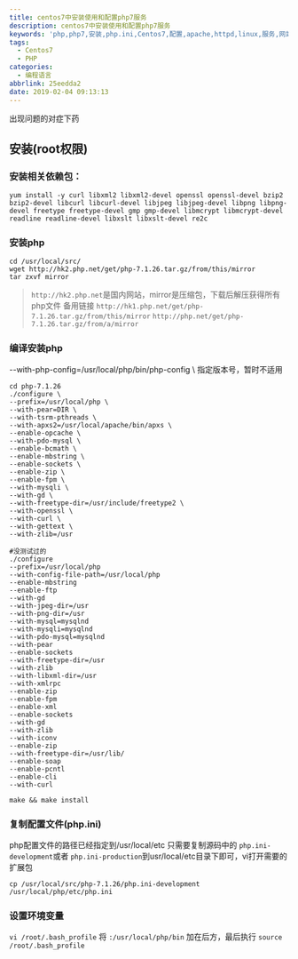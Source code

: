 ```yaml
---
title: centos7中安装使用和配置php7服务
description: centos7中安装使用和配置php7服务
keywords: 'php,php7,安装,php.ini,Centos7,配置,apache,httpd,linux,服务,网站,web,服务器,阿帕奇,install'
tags:
  - Centos7
  - PHP
categories:
  - 编程语言
abbrlink: 25eedda2
date: 2019-02-04 09:13:13
---
```

出现问题的对症下药

## 安装(root权限)
### 安装相关依赖包：
~~~
yum install -y curl libxml2 libxml2-devel openssl openssl-devel bzip2 bzip2-devel libcurl libcurl-devel libjpeg libjpeg-devel libpng libpng-devel freetype freetype-devel gmp gmp-devel libmcrypt libmcrypt-devel readline readline-devel libxslt libxslt-devel re2c
~~~

### 安装php
~~~
cd /usr/local/src/
wget http://hk2.php.net/get/php-7.1.26.tar.gz/from/this/mirror
tar zxvf mirror
~~~
> `http://hk2.php.net`是国内网站，mirror是压缩包，下载后解压获得所有php文件
> 备用链接
`http://hk1.php.net/get/php-7.1.26.tar.gz/from/this/mirror`
`http://php.net/get/php-7.1.26.tar.gz/from/a/mirror`

### 编译安装php
--with-php-config=/usr/local/php/bin/php-config \ 指定版本号，暂时不适用
~~~
cd php-7.1.26
./configure \
--prefix=/usr/local/php \
--with-pear=DIR \
--with-tsrm-pthreads \
--with-apxs2=/usr/local/apache/bin/apxs \
--enable-opcache \
--with-pdo-mysql \
--enable-bcmath \
--enable-mbstring \
--enable-sockets \
--enable-zip \
--enable-fpm \
--with-mysqli \
--with-gd \
--with-freetype-dir=/usr/include/freetype2 \
--with-openssl \
--with-curl \
--with-gettext \
--with-zlib=/usr
~~~

~~~
#没测试过的
./configure
--prefix=/usr/local/php
--with-config-file-path=/usr/local/php
--enable-mbstring
--enable-ftp
--with-gd
--with-jpeg-dir=/usr
--with-png-dir=/usr
--with-mysql=mysqlnd
--with-mysqli=mysqlnd
--with-pdo-mysql=mysqlnd
--with-pear
--enable-sockets
--with-freetype-dir=/usr
--with-zlib
--with-libxml-dir=/usr
--with-xmlrpc
--enable-zip
--enable-fpm
--enable-xml
--enable-sockets
--with-gd
--with-zlib
--with-iconv
--enable-zip
--with-freetype-dir=/usr/lib/
--enable-soap
--enable-pcntl
--enable-cli
--with-curl

make && make install
~~~

### 复制配置文件(php.ini)
php配置文件的路径已经指定到/usr/local/etc
只需要复制源码中的 `php.ini-development`或者 `php.ini-production`到usr/local/etc目录下即可，vi打开需要的扩展包
~~~
cp /usr/local/src/php-7.1.26/php.ini-development /usr/local/php/etc/php.ini
~~~


### 设置环境变量
`vi /root/.bash_profile` 将 `:/usr/local/php/bin` 加在后方，最后执行 `source /root/.bash_profile`
